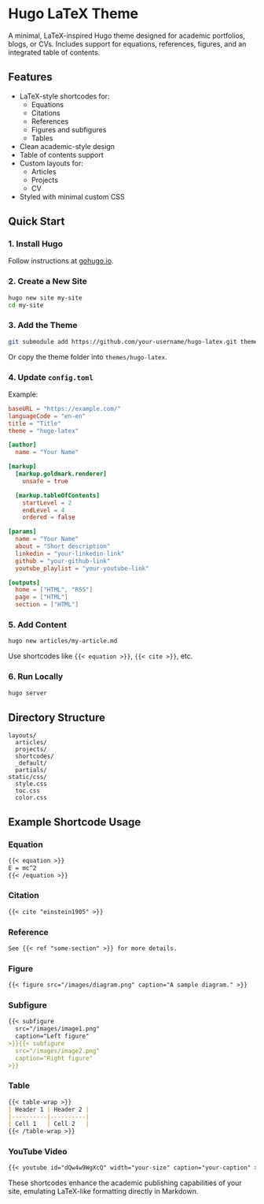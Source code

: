 # Hugo LaTeX Theme

A minimal, LaTeX-inspired Hugo theme designed for academic portfolios, blogs, or CVs. Includes support for equations, references, figures, and an integrated table of contents.

## Features

- LaTeX-style shortcodes for:
  - Equations
  - Citations
  - References
  - Figures and subfigures
  - Tables
- Clean academic-style design
- Table of contents support
- Custom layouts for:
  - Articles
  - Projects
  - CV
- Styled with minimal custom CSS

## Quick Start

### 1. Install Hugo

Follow instructions at [gohugo.io](https://gohugo.io/getting-started/installing/).

### 2. Create a New Site

```bash
hugo new site my-site
cd my-site
```

### 3. Add the Theme

```bash
git submodule add https://github.com/your-username/hugo-latex.git themes/hugo-latex
```

Or copy the theme folder into `themes/hugo-latex`.

### 4. Update `config.toml`

Example:

```toml
baseURL = "https://example.com/"
languageCode = "en-en"
title = "Title"
theme = "hugo-latex"

[author]
  name = "Your Name"

[markup]
  [markup.goldmark.renderer]
    unsafe = true

  [markup.tableOfContents]
    startLevel = 2
    endLevel = 4
    ordered = false

[params]
  name = "Your Name"
  about = "Short description"
  linkedin = "your-linkedin-link"
  github = "your-github-link"
  youtube_playlist = "your-youtube-link"

[outputs]
  home = ["HTML", "RSS"]
  page = ["HTML"]
  section = ["HTML"]
```

### 5. Add Content

```bash
hugo new articles/my-article.md
```

Use shortcodes like `{{< equation >}}`, `{{< cite >}}`, etc.

### 6. Run Locally

```bash
hugo server
```

## Directory Structure

```
layouts/
  articles/
  projects/
  shortcodes/
  _default/
  partials/
static/css/
  style.css
  toc.css
  color.css
```


## Example Shortcode Usage

### Equation

```markdown
{{< equation >}}
E = mc^2
{{< /equation >}}
```

### Citation

```markdown
{{< cite "einstein1905" >}}
```

### Reference

```markdown
See {{< ref "some-section" >}} for more details.
```

### Figure

```markdown
{{< figure src="/images/diagram.png" caption="A sample diagram." >}}
```

### Subfigure

```markdown
{{< subfigure
  src="/images/image1.png"
  caption="Left figure"
>}}{{< subfigure
  src="/images/image2.png"
  caption="Right figure"
>}}
```

### Table

```markdown
{{< table-wrap >}}
| Header 1 | Header 2 |
|----------|----------|
| Cell 1   | Cell 2   |
{{< /table-wrap >}}
```

### YouTube Video

```markdown
{{< youtube id="dQw4w9WgXcQ" width="your-size" caption="your-caption" >}}
```

These shortcodes enhance the academic publishing capabilities of your site, emulating LaTeX-like formatting directly in Markdown.